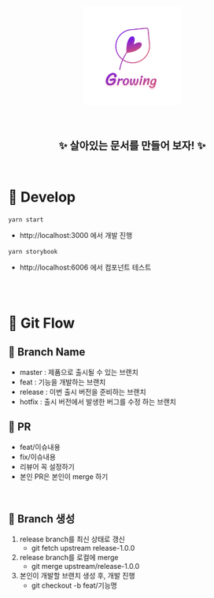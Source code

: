 <div align="center"><img src='public/growing.svg' width="200px" /></div>
<br>
<br>

<div align="center">
<h2>✨ 살아있는 문서를 만들어 보자! ✨</h2>
</div>

<br>

# 🚀 Develop

`yarn start`

- http://localhost:3000 에서 개발 진행

`yarn storybook`

- http://localhost:6006 에서 컴포넌트 테스트

<br>
<br>

# 🚀 Git Flow

## 🌱 Branch Name

- master : 제품으로 출시될 수 있는 브랜치
- feat : 기능을 개발하는 브랜치
- release : 이번 출시 버전을 준비하는 브랜치
- hotfix : 출시 버전에서 발생한 버그를 수정 하는 브랜치

## 🌱 PR

- feat/이슈내용
- fix/이슈내용
- 리뷰어 꼭 설정하기
- 본인 PR은 본인이 merge 하기

<br>

## 🌱 Branch 생성

1. release branch를 최신 상태로 갱신
   - git fetch upstream release-1.0.0
2. release branch를 로컬에 merge
   - git merge upstream/release-1.0.0
3. 본인이 개발할 브랜치 생성 후, 개발 진행
   - git checkout -b feat/기능명
